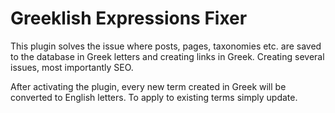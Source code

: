 # Greeklish Expressions Fixer

This plugin solves the issue where posts, pages, taxonomies etc. are saved to the database in Greek letters and creating links in Greek. Creating several issues, most importantly SEO. 

After activating the plugin, every new term created in Greek will be converted to English letters. To apply to existing terms simply update.